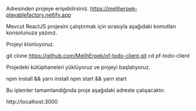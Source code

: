 Adresinden projeye erişebilirsiniz. https://meliherpek-playablefactory.netlify.app

Mevcut ReactJS projesini çalıştırmak için sırasıyla aşağıdaki komutları konsolunuza yazınız.

Projeyi klonluyoruz.

git clone https://github.com/MelihErpek/pf-todo-client.git
cd pf-todo-client

Projedeki kütüphaneleri yüklüyoruz ve projeyi başlatıyoruz.

npm install && yarn install
npm start && yarn start

Bu işlemler tamamlandığında proje aşağıdaki adreste çalışacaktır.

http://localhost:3000
